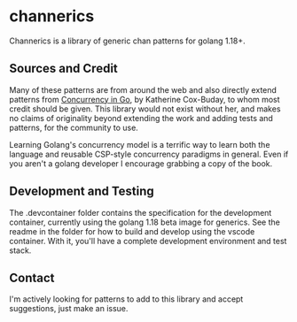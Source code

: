 
# channerics
Channerics is a library of generic chan patterns for golang 1.18+.

## Sources and Credit
Many of these patterns are from around the web and also directly extend patterns from [Concurrency in Go](https://www.amazon.com/Concurrency-Go-Tools-Techniques-Developers/dp/1491941197), by Katherine Cox-Buday, to whom most credit should be given. This library would not exist without her, and makes no claims of originality beyond extending the work and adding tests and patterns, for the community to use.

Learning Golang's concurrency model is a terrific way to learn both the language and reusable CSP-style concurrency paradigms in general. Even if you aren't a golang developer I encourage grabbing a copy of the book.

## Development and Testing
The .devcontainer folder contains the specification for the development container, currently using the golang 1.18 beta image for generics. See the readme in the folder for how to build and develop using the vscode container. With it, you'll have a complete development environment and test stack.

## Contact
I'm actively looking for patterns to add to this library and accept suggestions, just make an issue.